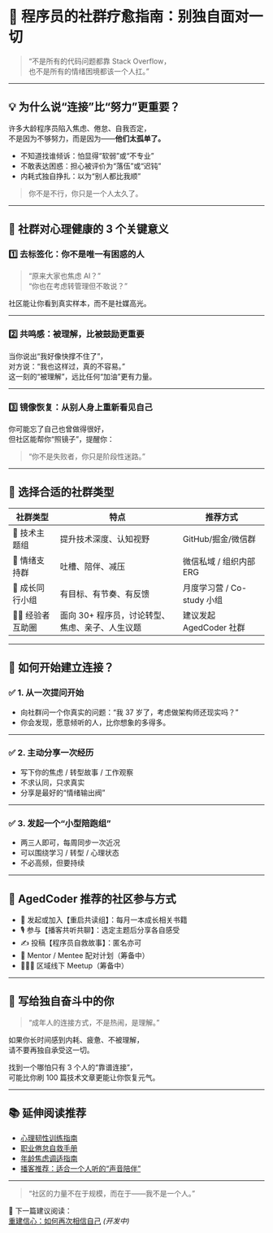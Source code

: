 # 🤝 程序员的社群疗愈指南：别独自面对一切

> “不是所有的代码问题都靠 Stack Overflow，  
>  也不是所有的情绪困境都该一个人扛。”

---

## 💡 为什么说“连接”比“努力”更重要？

许多大龄程序员陷入焦虑、倦怠、自我否定，  
不是因为不够努力，而是因为——**他们太孤单了。**

- 不知道找谁倾诉：怕显得“软弱”或“不专业”
- 不敢表达困惑：担心被评价为“落伍”或“迟钝”
- 内耗式独自挣扎：以为“别人都比我顺”

> 你不是不行，你只是一个人太久了。

---

## 🧠 社群对心理健康的 3 个关键意义

### 1️⃣ 去标签化：你不是唯一有困惑的人

> “原来大家也焦虑 AI？”  
> “你也在考虑转管理但不敢说？”

社区能让你看到真实样本，而不是社媒高光。

---

### 2️⃣ 共鸣感：被理解，比被鼓励更重要

当你说出“我好像快撑不住了”，  
对方说：“我也这样过，真的不容易。”  
这一刻的“被理解”，远比任何“加油”更有力量。

---

### 3️⃣ 镜像恢复：从别人身上重新看见自己

你可能忘了自己也曾做得很好，  
但社区能帮你“照镜子”，提醒你：  
> “你不是失败者，你只是阶段性迷路。”

---

## 👀 选择合适的社群类型

| 社群类型         | 特点                                           | 推荐方式                       |
|------------------|------------------------------------------------|--------------------------------|
| 🎯 技术主题组     | 提升技术深度、认知视野                         | GitHub/掘金/微信群              |
| 🙌 情绪支持群     | 吐槽、陪伴、减压                               | 微信私域 / 组织内部 ERG         |
| 🧭 成长同行小组   | 有目标、有节奏、有反馈                         | 月度学习营 / Co-study 小组     |
| 🧑‍🏫 经验者互助圈 | 面向 30+ 程序员，讨论转型、焦虑、亲子、人生议题 | 建议发起 AgedCoder 社群         |

---

## 🚀 如何开始建立连接？

### ✅ 1. 从一次提问开始

- 向社群问一个你真实的问题：“我 37 岁了，考虑做架构师还现实吗？”
- 你会发现，愿意倾听的人，比你想象的多得多。

---

### ✅ 2. 主动分享一次经历

- 写下你的焦虑 / 转型故事 / 工作观察
- 不求认同，只求真实
- 分享是最好的“情绪输出阀”

---

### ✅ 3. 发起一个“小型陪跑组”

- 两三人即可，每周同步一次近况
- 可以围绕学习 / 转型 / 心理状态
- 不必高频，但要持续

---

## 🌱 AgedCoder 推荐的社区参与方式

- 👥 发起或加入【重启共读组】：每月一本成长相关书籍
- 🎙 参与【播客共听共聊】：选定主题后分享各自感受
- ✍️ 投稿【程序员自救故事】：匿名亦可
- 🔄 Mentor / Mentee 配对计划（筹备中）
- 🧑‍🤝‍🧑 区域线下 Meetup（筹备中）

---

## 💌 写给独自奋斗中的你

> “成年人的连接方式，不是热闹，是理解。”

如果你长时间感到内耗、疲惫、不被理解，  
请不要再独自承受这一切。

找到一个哪怕只有 3 个人的“靠谱连接”，  
可能比你刷 100 篇技术文章更能让你恢复元气。

---

## 📚 延伸阅读推荐

- [心理韧性训练指南](resilience.md)
- [职业倦怠自救手册](burnout.md)
- [年龄焦虑调适指南](age-anxiety.md)
- [播客推荐：适合一个人听的“声音陪伴”](../../resources/podcasts.md)

---

> “社区的力量不在于规模，而在于——我不是一个人。”

🧭 下一篇建议阅读：  
[重建信心：如何再次相信自己](rebuild-confidence.md) _(开发中)_
